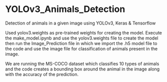 # YOLOv3_Animals_Detection
Detection of animals in a given image using YOLOv3, Keras &amp; Tensorflow

Used yolov3.weights as pre-trained weights for creating the model.
Execute the make_model.ipynb and use the yolov3.weights file to create the model then run the Image_Prediction file in which we import the .h5 model file to the code and use the image file for classification of animals present in the image. 

We are running the MS-COCO dataset which classifies 10 types of animals and the code creates a bounding box around the animal in the image along with the accuracy of the prediction.

